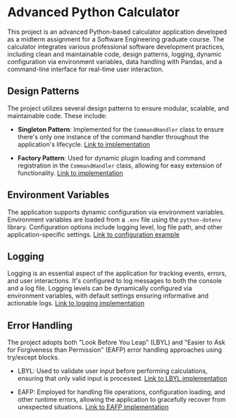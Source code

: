 # Advanced Python Calculator

This project is an advanced Python-based calculator application developed as a midterm assignment for a Software Engineering graduate course. The calculator integrates various professional software development practices, including clean and maintainable code, design patterns, logging, dynamic configuration via environment variables, data handling with Pandas, and a command-line interface for real-time user interaction.

## Design Patterns

The project utilizes several design patterns to ensure modular, scalable, and maintainable code. These include:

- **Singleton Pattern**: Implemented for the `CommandHandler` class to ensure there's only one instance of the command handler throughout the application's lifecycle. [Link to implementation](https://github.com/zoebrito/midterm/blob/pandas/command_handler.py)

- **Factory Pattern**: Used for dynamic plugin loading and command registration in the `CommandHandler` class, allowing for easy extension of functionality. [Link to implementation](https://github.com/zoebrito/midterm/blob/pandas/plugins/calculator_plugin.py)

## Environment Variables

The application supports dynamic configuration via environment variables. Environment variables are loaded from a `.env` file using the `python-dotenv` library. Configuration options include logging level, log file path, and other application-specific settings. [Link to configuration example](https://github.com/zoebrito/midterm/blob/pandas/.env)

## Logging

Logging is an essential aspect of the application for tracking events, errors, and user interactions. It's configured to log messages to both the console and a log file. Logging levels can be dynamically configured via environment variables, with default settings ensuring informative and actionable logs. [Link to logging implementation](https://github.com/zoebrito/midterm/blob/pandas/app/app.py)

## Error Handling

The project adopts both "Look Before You Leap" (LBYL) and "Easier to Ask for Forgiveness than Permission" (EAFP) error handling approaches using try/except blocks.

- LBYL: Used to validate user input before performing calculations, ensuring that only valid input is processed. [Link to LBYL implementation](https://github.com/zoebrito/midterm/blob/pandas/app/app.py)

- EAFP: Employed for handling file operations, configuration loading, and other runtime errors, allowing the application to gracefully recover from unexpected situations. [Link to EAFP implementation](https://github.com/zoebrito/midterm/blob/pandas/history_manager.py)